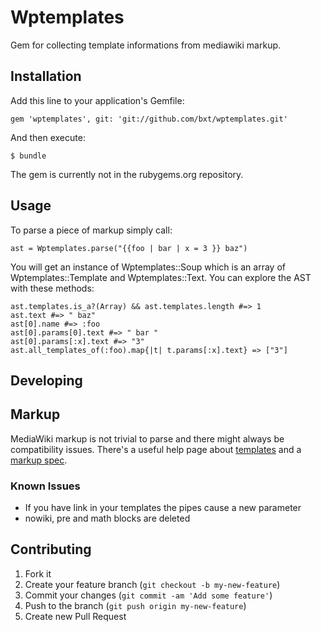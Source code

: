 # Wptemplates

Gem for collecting template informations from mediawiki markup. 

## Installation

Add this line to your application's Gemfile:

    gem 'wptemplates', git: 'git://github.com/bxt/wptemplates.git'

And then execute:

    $ bundle

The gem is currently not in the rubygems.org repository. 

## Usage

To parse a piece of markup simply call:

<!-- EXAMPLES:INIT -->
    ast = Wptemplates.parse("{{foo | bar | x = 3 }} baz")

<!-- /EXAMPLES -->

You will get an instance of Wptemplates::Soup which is an array of
Wptemplates::Template and Wptemplates::Text. You can explore the AST with
these methods:

<!-- EXAMPLES:intro -->
    ast.templates.is_a?(Array) && ast.templates.length #=> 1
    ast.text #=> " baz"
    ast[0].name #=> :foo
    ast[0].params[0].text #=> " bar "
    ast[0].params[:x].text #=> "3"
    ast.all_templates_of(:foo).map{|t| t.params[:x].text} => ["3"]
<!-- /EXAMPLES -->

## Developing

## Markup

MediaWiki markup is not trivial to parse and there might always
be compatibility issues. There's a useful help page about 
[templates][tmplh] and a [markup spec][mspec].

### Known Issues

* If you have link in your templates the pipes cause a new parameter
* nowiki, pre and math blocks are deleted

## Contributing

1. Fork it
2. Create your feature branch (`git checkout -b my-new-feature`)
3. Commit your changes (`git commit -am 'Add some feature'`)
4. Push to the branch (`git push origin my-new-feature`)
5. Create new Pull Request

[tmplh]: http://en.wikipedia.org/wiki/Help:Template#Usage_syntax "English Wikipedia Template help page, syntax section"
[mspec]: http://www.mediawiki.org/wiki/Markup_spec "MediaWiki Markup spec"
